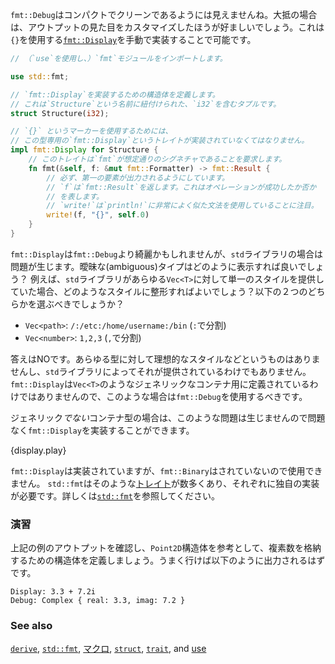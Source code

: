 <!--- `fmt::Debug` hardly looks compact and clean, so it is often advantageous to --->
<!--- customize the output appearance. This is done by manually implementing --->
<!--- [`fmt::Display`][fmt], which uses the `{}` print marker. Implementing it --->
<!--- looks like this: --->
`fmt::Debug`はコンパクトでクリーンであるようには見えませんね。大抵の場合は、アウトプットの見た目をカスタマイズしたほうが好ましいでしょう。これは`{}`を使用する[`fmt::Display`][fmt]を手動で実装することで可能です。


``` rust
// （`use`を使用し、）`fmt`モジュールをインポートします。

use std::fmt;

// `fmt::Display`を実装するための構造体を定義します。
// これは`Structure`という名前に紐付けられた、`i32`を含むタプルです。
struct Structure(i32);

// `{}` というマーカーを使用するためには、
// この型専用の`fmt::Display`というトレイトが実装されていなくてはなりません。
impl fmt::Display for Structure {
    // このトレイトは`fmt`が想定通りのシグネチャであることを要求します。
    fn fmt(&self, f: &mut fmt::Formatter) -> fmt::Result {
        // 必ず、第一の要素が出力されるようにしています。
        // `f`は`fmt::Result`を返します。これはオペレーションが成功したか否か
        // を表します。
        // `write!`は`println!`に非常によく似た文法を使用していることに注目。
        write!(f, "{}", self.0)
    }
}
```

<!--- `fmt::Display` may be cleaner than `fmt::Debug` but this presents --->
<!--- a problem for the `std` library. How should ambiguous types be displayed? --->
<!--- For example, if the `std` library implemented a single style for all --->
<!--- `Vec<T>`, what style should it be? Either of these two? --->
`fmt::Display`は`fmt::Debug`より綺麗かもしれませんが、`std`ライブラリの場合は問題が生じます。曖昧な(ambiguous)タイプはどのように表示すれば良いでしょう？
例えば、`std`ライブラリがあらゆる`Vec<T>`に対して単一のスタイルを提供していた場合、どのようなスタイルに整形すればよいでしょう？以下の２つのどちらかを選ぶべきでしょうか？

* `Vec<path>`: `/:/etc:/home/username:/bin` (`:`で分割)
* `Vec<number>`: `1,2,3` (`,`で分割)

<!--- No, because there is no ideal style  for all types and the `std` library --->
<!--- doesn't presume to dictate one. `fmt::Display` is not implemented for `Vec<T>` --->
<!--- or for any other generic containers. `fmt::Debug` must then be used for these --->
<!--- generic cases. --->
答えはNOです。あらゆる型に対して理想的なスタイルなどというものはありませんし、`std`ライブラリによってそれが提供されているわけでもありません。`fmt::Display`は`Vec<T>`のようなジェネリックなコンテナ用に定義されているわけではありませんので、このような場合は`fmt::Debug`を使用するべきです。


<!--- This is not a problem though because for any new *container* type which is --->
<!--- *not* generic,`fmt::Display` can be implemented. --->
ジェネリック*でない*コンテナ型の場合は、このような問題は生じませんので問題なく`fmt::Display`を実装することができます。

{display.play}

<!--- So, `fmt::Display` has been implemented but `fmt::Binary` has not, and --->
<!--- therefore cannot be used. `std::fmt` has many such [`traits`][traits] and --->
<!--- each requires its own implementation. This is detailed further in --->
<!--- [`std::fmt`][fmt]. --->

`fmt::Display`は実装されていますが、`fmt::Binary`はされていないので使用できません。
`std::fmt`はそのような[トレイト][traits]が数多くあり、それぞれに独自の実装が必要です。詳しくは[`std::fmt`][fmt]を参照してください。

### 演習

<!--- After checking the output of the above example, use the `Point2D` struct as --->
<!--- guide to add a Complex struct to the example. When printed in the same --->
<!--- way, the output should be: --->
上記の例のアウトプットを確認し、`Point2D`構造体を参考として、複素数を格納するための構造体を定義しましょう。うまく行けば以下のように出力されるはずです。

``` text
Display: 3.3 + 7.2i
Debug: Complex { real: 3.3, imag: 7.2 }
```

### See also

[`derive`][derive], [`std::fmt`][fmt], [マクロ][macros], [`struct`][structs],
[`trait`][traits], and [use][use]

[derive]: ../../trait/derive.html
[fmt]: http://doc.rust-lang.org/std/fmt/
[macros]: ../../macros.html
[structs]: ../../custom_types/structs.html
[traits]: ../../trait.html
[use]: ../../mod/use.html
